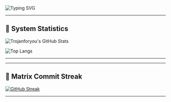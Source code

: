   <img src="https://readme-typing-svg.demolab.com?font=Fira+Code&duration=4000&pause=1000&color=00FF00&center=true&vCenter=true&width=600&height=50&lines=The+Matrix+has+you...;Follow+the+green+commits...;Knock,+knock+Neo...;System+Breached..." alt="Typing SVG" />
</p>

<p align="center">

---

## 🧬 System Statistics

![Trojanforyou's GitHub Stats](https://github-readme-stats.vercel.app/api?username=Trojanforyou&show_icons=true&hide_border=true&theme=chartreuse-dark&bg_color=000000&title_color=00FF00&icon_color=00FF00&text_color=00FF00)

![Top Langs](https://github-readme-stats.vercel.app/api/top-langs/?username=Trojanforyou&layout=compact&theme=chartreuse-dark&hide_border=true&bg_color=000000&title_color=00FF00&text_color=00FF00)

---


---

## 🔁 Matrix Commit Streak

[![GitHub Streak](https://streak-stats.demolab.com?user=Trojanforyou&theme=matrix&hide_border=true&background=000000)](https://git.io/streak-stats)

---



